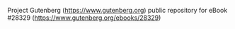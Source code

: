 Project Gutenberg (https://www.gutenberg.org) public repository for eBook #28329 (https://www.gutenberg.org/ebooks/28329)
